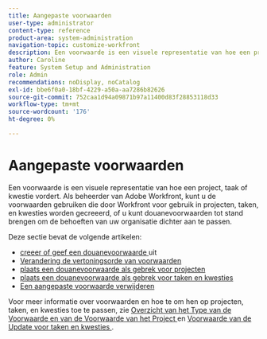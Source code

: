```yaml
---
title: Aangepaste voorwaarden
user-type: administrator
content-type: reference
product-area: system-administration
navigation-topic: customize-workfront
description: Een voorwaarde is een visuele representatie van hoe een project, taak of kwestie vordert. Als beheerder van Adobe Workfront, kunt u de voorwaarden gebruiken die door Workfront voor gebruik in projecten, taken, en kwesties worden gecreeerd, of u kunt douanevoorwaarden tot stand brengen om de behoeften van uw organisatie dichter aan te passen.
author: Caroline
feature: System Setup and Administration
role: Admin
recommendations: noDisplay, noCatalog
exl-id: bbe6f0a0-18bf-4229-a50a-aa7286b82626
source-git-commit: 752caa1d94a09871b97a11400d83f28853118d33
workflow-type: tm+mt
source-wordcount: '176'
ht-degree: 0%

---
```


# Aangepaste voorwaarden

Een voorwaarde is een visuele representatie van hoe een project, taak of kwestie vordert. Als beheerder van Adobe Workfront, kunt u de voorwaarden gebruiken die door Workfront voor gebruik in projecten, taken, en kwesties worden gecreeerd, of u kunt douanevoorwaarden tot stand brengen om de behoeften van uw organisatie dichter aan te passen.

Deze sectie bevat de volgende artikelen:

* [ creeer of geef een douanevoorwaarde ](../../../administration-and-setup/customize-workfront/create-manage-custom-conditions/create-edit-custom-conditions.md) uit
* [ Verandering de vertoningsorde van voorwaarden ](../../../administration-and-setup/customize-workfront/create-manage-custom-conditions/change-display-order-of-conditions.md)
* [ plaats een douanevoorwaarde als gebrek voor projecten ](../../../administration-and-setup/customize-workfront/create-manage-custom-conditions/set-custom-condition-default-projects.md)
* [ plaats een douanevoorwaarde als gebrek voor taken en kwesties ](../../../administration-and-setup/customize-workfront/create-manage-custom-conditions/set-custom-condition-default-tasks-issues.md)
* [Een aangepaste voorwaarde verwijderen](../../../administration-and-setup/customize-workfront/create-manage-custom-conditions/delete-custom-conditions.md)

Voor meer informatie over voorwaarden en hoe te om hen op projecten, taken, en kwesties toe te passen, zie [ Overzicht van het Type van de Voorwaarde en van de Voorwaarde van het Project ](../../../manage-work/projects/manage-projects/project-condition-and-condition-type.md) en [ Voorwaarde van de Update voor taken en kwesties ](../../../manage-work/projects/updating-work-in-a-project/update-condition-for-tasks-and-issues.md).
